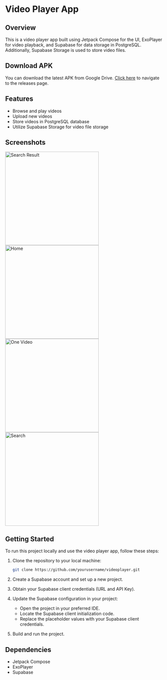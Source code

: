 # Video Player App

## Overview
This is a video player app built using Jetpack Compose for the UI, ExoPlayer for video playback, and Supabase for data storage in PostgreSQL. Additionally, Supabase Storage is used to store video files.
## Download APK
You can download the latest APK from Google Drive. [Click here](https://drive.google.com/file/d/1YR7DkDYyiuKuEY_MEn-gG4eOMU2gt3X9/view?usp=sharing) to navigate to the releases page.

## Features
- Browse and play videos
- Upload new videos
- Store videos in PostgreSQL database
- Utilize Supabase Storage for video file storage

## Screenshots
<img src="https://github.com/aarya-dev003/Video-Player-Supabase/assets/94800583/1aaa67bd-c931-4d40-ab8c-1f5b7af0e6b4" alt="Search Result" style="width: 300px;" />
<img src="https://github.com/aarya-dev003/Video-Player-Supabase/assets/94800583/d574af8f-204b-4d77-aace-07e4047717f7" alt="Home" style="width: 300px;" />
<img src="https://github.com/aarya-dev003/Video-Player-Supabase/assets/94800583/b974be13-0c48-4d01-8543-f621b5b713e4" alt="One Video" style="width: 300px;" />
<img src="https://github.com/aarya-dev003/Video-Player-Supabase/assets/94800583/76b4fc56-30ab-44e2-97cf-9420f7e63739" alt="Search" style="width: 300px;" />






## Getting Started
To run this project locally and use the video player app, follow these steps:

1. Clone the repository to your local machine:
    ```sh
    git clone https://github.com/yourusername/videoplayer.git
    ```

2. Create a Supabase account and set up a new project.

3. Obtain your Supabase client credentials (URL and API Key).

4. Update the Supabase configuration in your project:
    - Open the project in your preferred IDE.
    - Locate the Supabase client initialization code.
    - Replace the placeholder values with your Supabase client credentials.

5. Build and run the project.


## Dependencies
- Jetpack Compose
- ExoPlayer
- Supabase
